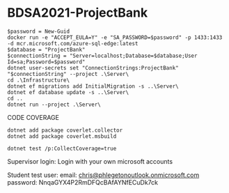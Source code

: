 # BDSA2021-ProjectBank

    $password = New-Guid
    docker run -e "ACCEPT_EULA=Y" -e "SA_PASSWORD=$password" -p 1433:1433 -d mcr.microsoft.com/azure-sql-edge:latest
    $database = "ProjectBank"
    $connectionString = "Server=localhost;Database=$database;User Id=sa;Password=$password"
    dotnet user-secrets set "ConnectionStrings:ProjectBank" "$connectionString" --project .\Server\
    cd .\Infrastructure\
    dotnet ef migrations add InitialMigration -s ..\Server\
    dotnet ef database update -s ..\Server\
    cd ..
    dotnet run --project .\Server\


CODE COVERAGE

    dotnet add package coverlet.collector
    dotnet add package coverlet.msbuild

    dotnet test /p:CollectCoverage=true
    
Supervisor login:
Login with your own microsoft accounts

Student test user:
email: chris@phlegetonoutlook.onmicrosoft.com
password: NnqaGYX4P2RmDFQcBAfAYNfECuDk7ck
